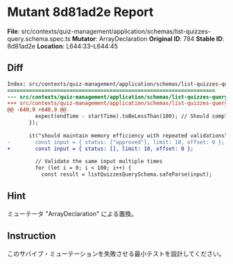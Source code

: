 # Mutant 8d81ad2e Report

**File**: src/contexts/quiz-management/application/schemas/list-quizzes-query.schema.spec.ts
**Mutator**: ArrayDeclaration
**Original ID**: 784
**Stable ID**: 8d81ad2e
**Location**: L644:33–L644:45

## Diff

```diff
Index: src/contexts/quiz-management/application/schemas/list-quizzes-query.schema.spec.ts
===================================================================
--- src/contexts/quiz-management/application/schemas/list-quizzes-query.schema.spec.ts	original
+++ src/contexts/quiz-management/application/schemas/list-quizzes-query.schema.spec.ts	mutated #784
@@ -640,9 +640,9 @@
         expect(endTime - startTime).toBeLessThan(100); // Should complete within 100ms
       });
 
       it("should maintain memory efficiency with repeated validations", () => {
-        const input = { status: ["approved"], limit: 10, offset: 0 };
+        const input = { status: [], limit: 10, offset: 0 };
 
         // Validate the same input multiple times
         for (let i = 0; i < 100; i++) {
           const result = listQuizzesQuerySchema.safeParse(input);
```

## Hint

ミューテータ "ArrayDeclaration" による置換。

## Instruction

このサバイブ・ミューテーションを失敗させる最小テストを設計してください。
